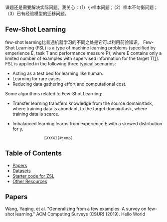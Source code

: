 课题还是需要解决实际问题。我关心：（1）小样本问题；（2）样本不匀衡问题；（3）已有经验模型的迁移问题。

## Few-Shot Learning
few-shot learning比普通机器学习的不同之处是它可以利用前验知识。
Few-Shot Learning (FSL) is a type of machine learning problems (specified by emperience E, task T and performance measure P), where E contains only a limited number of examples with supervised information for the target T[[1](#Papers)].
FSL is applied in the following three typical scenarios:
- Acting as a test bed for learning like human. 
- Learning for rare cases. 
- Reducing data gathering effort and computational cost. 

Some algorithms related to Few-Shot Learning:
- Transfer learning transfers knowledge from the source domain/task, where training data is abundant, to the target domain/task, where training data is scarce. 
- Imbalanced learning learns from experience E with a skewed distribution for y. 


                    


                    [XXXX](#jump)


## Table of Contents
+ [Papers](#Papers)
+ [Datasets](#Datasets)
+ [Starter code for ZSL](#Starter-Code)
+ [Other Resources](#Other-resources)

## Papers
Wang, Yaqing, et al. "Generalizing from a few examples: A survey on few-shot learning." ACM Computing Surveys (CSUR) (2019).
<span id="jump">Hello World</span>
